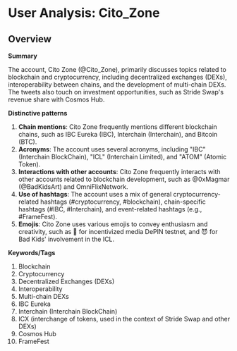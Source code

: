 # User Analysis: Cito_Zone

## Overview

**Summary**

The account, Cito Zone (@Cito_Zone), primarily discusses topics related to blockchain and cryptocurrency, including decentralized exchanges (DEXs), interoperability between chains, and the development of multi-chain DEXs. The tweets also touch on investment opportunities, such as Stride Swap's revenue share with Cosmos Hub.

**Distinctive patterns**

1. **Chain mentions**: Cito Zone frequently mentions different blockchain chains, such as IBC Eureka (IBC), Interchain (Interchain), and Bitcoin (BTC).
2. **Acronyms**: The account uses several acronyms, including "IBC" (Interchain BlockChain), "ICL" (Interchain Limited), and "ATOM" (Atomic Token).
3. **Interactions with other accounts**: Cito Zone frequently interacts with other accounts related to blockchain development, such as @0xMagmar (@BadKidsArt) and OmniFlixNetwork.
4. **Use of hashtags**: The account uses a mix of general cryptocurrency-related hashtags (#cryptocurrency, #blockchain), chain-specific hashtags (#IBC, #Interchain), and event-related hashtags (e.g., #FrameFest).
5. **Emojis**: Cito Zone uses various emojis to convey enthusiasm and creativity, such as 🎉 for incentivized media DePIN testnet, and 😈 for Bad Kids' involvement in the ICL.

**Keywords/Tags**

1. Blockchain
2. Cryptocurrency
3. Decentralized Exchanges (DEXs)
4. Interoperability
5. Multi-chain DEXs
6. IBC Eureka
7. Interchain (Interchain BlockChain)
8. ICX (interchange of tokens, used in the context of Stride Swap and other DEXs)
9. Cosmos Hub
10. FrameFest